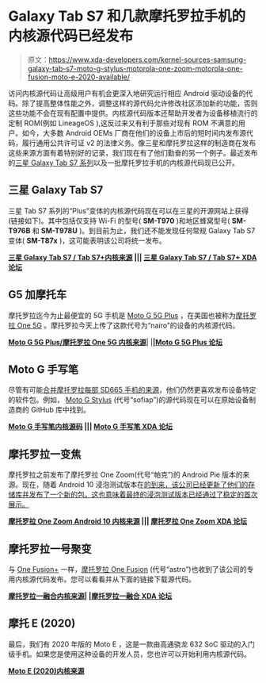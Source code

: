 # Galaxy Tab S7 和几款摩托罗拉手机的内核源代码已经发布

> 原文：<https://www.xda-developers.com/kernel-sources-samsung-galaxy-tab-s7-moto-g-stylus-motorola-one-zoom-motorola-one-fusion-moto-e-2020-available/>

访问内核源代码让高级用户有机会更深入地研究运行相应 Android 驱动设备的代码。除了提高整体性能之外，调整这样的源代码允许修改社区添加新的功能，否则这些功能不会在现有配置中提供。内核源代码版本还帮助开发者为设备移植流行的定制 ROM(例如 LineageOS ),这反过来又有利于那些对现有 ROM 不满意的用户。如今，大多数 Android OEMs 厂商在他们的设备上市后的短时间内发布源代码，履行通用公共许可证 v2 的法律义务。像三星和摩托罗拉这样的制造商在发布这些来源方面有着特别好的记录，我们现在有了他们勤奋的另一个例子。最近发布的[三星 Galaxy Tab S7 系列](https://www.xda-developers.com/samsung-galaxy-tab-s7/)以及一批摩托罗拉手机的内核源代码现已公开。

## 三星 Galaxy Tab S7

三星 Tab S7 系列的“Plus”变体的内核源代码现在可以在三星的开源网站上获得(链接如下)。其中包括仅支持 Wi-Fi 的型号( **SM-T970** )和地区蜂窝型号( **SM-T976B** 和 **SM-T978U** )。到目前为止，我们还不能发现任何常规 Galaxy Tab S7 变体( **SM-T87x** )，这可能表明该公司将统一发布。

**[三星 Galaxy Tab S7 / Tab S7+内核来源](https://shop-links.co/1723589179144839475) ||| [三星 Galaxy Tab S7 / Tab S7+ XDA 论坛](https://forum.xda-developers.com/galaxy-tab-s7)**

## G5 加摩托车

摩托罗拉迄今为止最便宜的 5G 手机是 [Moto G 5G Plus](https://www.xda-developers.com/moto-g-5g-plus-48mp-quad-cameras-90hz-display/) ，在美国也被称为[摩托罗拉 One 5G](https://www.xda-developers.com/motorola-one-5g-coming-usa-att-verizon/) 。摩托罗拉今天上传了这款代号为“nairo”的设备的内核源代码。

**[Moto G 5G Plus/摩托罗拉 One 5G 内核来源](https://github.com/MotorolaMobilityLLC/kernel-msm/releases/tag/MMI-QPN30.33-40)**| |**|[Moto G 5G Plus 论坛](https://forum.xda-developers.com/moto-g-5g-plus)**

## Moto G 手写笔

尽管有可能[合并摩托罗拉每部 SD665 手机的来源](https://www.xda-developers.com/motorola-moto-g8-power-twrp-omnirom/)，他们仍然更喜欢发布设备特定的软件包。例如， [Moto G Stylus](https://www.xda-developers.com/moto-g-stylus-moto-g-power-officially-announced/) (代号“sofiap”)的源代码现在可以在原始设备制造商的 GitHub 库中找到。

**[Moto G 手写笔内核源码](https://github.com/MotorolaMobilityLLC/kernel-msm/releases/tag/MMI-QPR30.80-64-6) ||| [Moto G 手写笔 XDA 论坛](https://forum.xda-developers.com/moto-g-stylus)**

## 摩托罗拉一变焦

摩托罗拉之前发布了摩托罗拉 One Zoom(代号“帕克”)的 Android Pie 版本的来源。现在，随着 Android 10 浸泡测试版本在[的到来，该公司已经更新了他们的存储库并发布了一个新的包。这也意味着最终的浸泡测试版本已经通过了稳定的首次展示。](https://www.xda-developers.com/motorola-one-zoom-moto-g8-plus-android-10-soak-test-update-brazil/)

**[摩托罗拉 One Zoom Android 10 内核来源](https://github.com/MotorolaMobilityLLC/kernel-msm/releases/tag/MMI-QPH30.29-Q3-28-13) ||| [摩托罗拉 One Zoom XDA 论坛](https://forum.xda-developers.com/motorola-one-pro)**

## 摩托罗拉一号聚变

与 [One Fusion+](https://www.xda-developers.com/motorola-one-fusion-motorola-edge-and-moto-g7-power-android-10-kernel-source-code-are-now-available/) 一样，[摩托罗拉 One Fusion](https://www.xda-developers.com/motorola-one-fusion-announced-48mp-camera-snapdragon-710/) (代号“astro”)也收到了该公司的专用内核源代码发布。您可以看看并从下面的链接下载源代码。

**[摩托罗拉一融合内核来源](https://github.com/MotorolaMobilityLLC/kernel-msm/releases/tag/MMI-QPLS30.62-23-2-3)| |[摩托罗拉一融合 XDA 论坛](https://forum.xda-developers.com/motorola-one-fusion)**

## 摩托 E (2020)

最后，我们有 2020 年版的 Moto E ，这是一款由高通骁龙 632 SoC 驱动的入门级手机。如果您是使用这种设备的开发人员，您也许可以开始利用内核源代码。

**[Moto E (2020)内核来源](https://github.com/MotorolaMobilityLLC/kernel-msm/releases/tag/MMI-QPG30.82-95)**
